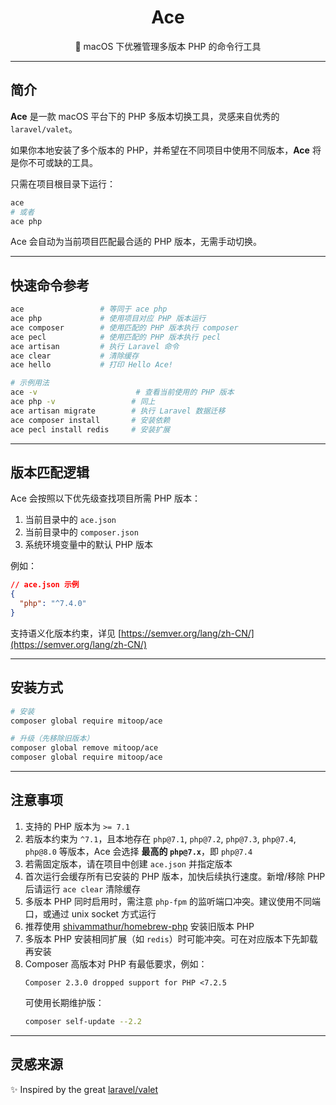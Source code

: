 <h1 align="center">Ace</h1>
<p align="center">🥇 macOS 下优雅管理多版本 PHP 的命令行工具</p>

---

## 简介

**Ace** 是一款 macOS 平台下的 PHP 多版本切换工具，灵感来自优秀的 `laravel/valet`。

如果你本地安装了多个版本的 PHP，并希望在不同项目中使用不同版本，**Ace** 将是你不可或缺的工具。

只需在项目根目录下运行：

```bash
ace
# 或者
ace php
```

Ace 会自动为当前项目匹配最合适的 PHP 版本，无需手动切换。

---

## 快速命令参考

```bash
ace                 # 等同于 ace php
ace php             # 使用项目对应 PHP 版本运行
ace composer        # 使用匹配的 PHP 版本执行 composer
ace pecl            # 使用匹配的 PHP 版本执行 pecl
ace artisan         # 执行 Laravel 命令
ace clear           # 清除缓存
ace hello           # 打印 Hello Ace!

# 示例用法
ace -v                      # 查看当前使用的 PHP 版本
ace php -v                 # 同上
ace artisan migrate        # 执行 Laravel 数据迁移
ace composer install       # 安装依赖
ace pecl install redis     # 安装扩展
```

---

## 版本匹配逻辑

Ace 会按照以下优先级查找项目所需 PHP 版本：

1. 当前目录中的 `ace.json`
2. 当前目录中的 `composer.json`
3. 系统环境变量中的默认 PHP 版本

例如：

```json
// ace.json 示例
{
  "php": "^7.4.0"
}
```

支持语义化版本约束，详见 [https://semver.org/lang/zh-CN/](https://semver.org/lang/zh-CN/)

---

## 安装方式

```bash
# 安装
composer global require mitoop/ace

# 升级（先移除旧版本）
composer global remove mitoop/ace
composer global require mitoop/ace
```

---

## 注意事项

1. 支持的 PHP 版本为 `>= 7.1`
2. 若版本约束为 `^7.1`，且本地存在 `php@7.1`, `php@7.2`, `php@7.3`, `php@7.4`, `php@8.0` 等版本，Ace 会选择 **最高的 `php@7.x`**，即 `php@7.4`
3. 若需固定版本，请在项目中创建 `ace.json` 并指定版本
4. 首次运行会缓存所有已安装的 PHP 版本，加快后续执行速度。新增/移除 PHP 后请运行 `ace clear` 清除缓存
5. 多版本 PHP 同时启用时，需注意 `php-fpm` 的监听端口冲突。建议使用不同端口，或通过 unix socket 方式运行
6. 推荐使用 [shivammathur/homebrew-php](https://github.com/shivammathur/homebrew-php) 安装旧版本 PHP
7. 多版本 PHP 安装相同扩展（如 `redis`）时可能冲突。可在对应版本下先卸载再安装
8. Composer 高版本对 PHP 有最低要求，例如：
   ```
   Composer 2.3.0 dropped support for PHP <7.2.5
   ```
   可使用长期维护版：
   ```bash
   composer self-update --2.2
   ```

---

## 灵感来源

✨ Inspired by the great [laravel/valet](https://github.com/laravel/valet)
